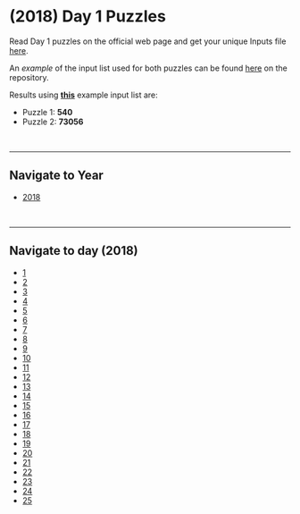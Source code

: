 # **(2018)** Day 1 Puzzles

 Read Day 1 puzzles on the official web page and get your unique Inputs file [here](https://adventofcode.com/2018/day/1).

 An *example* of the input list used for both puzzles can be found [here](input.txt) on the repository.

 Results using **[this](input.txt)** example input list are:

* Puzzle 1: **540**
* Puzzle 2: **73056**

<br>
<hr>

## Navigate to Year

* [2018](../../2018)

<br>
<hr>

## Navigate to day (2018)

* [1](../day_01)
* [2](../day_02)
* [3](../day_03)
* [4](../day_04)
* [5](../day_05)
* [6](../day_06)
* [7](../day_07)
* [8](../day_08)
* [9](../day_09)
* [10](../day_10)
* [11](../day_11)
* [12](../day_12)
* [13](../day_13)
* [14](../day_14)
* [15](../day_15)
* [16](../day_16)
* [17](../day_17)
* [18](../day_18)
* [19](../day_19)
* [20](../day_20)
* [21](../day_21)
* [22](../day_22)
* [23](../day_23)
* [24](../day_24)
* [25](../day_25)